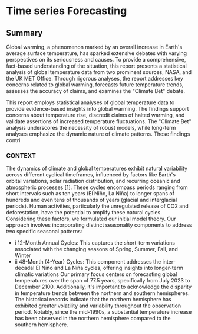 # Time series Forecasting

## Summary 
Global warming, a phenomenon marked by an overall increase in Earth's average surface temperature, has sparked extensive debates with varying perspectives on its seriousness and causes. To provide a comprehensive, fact-based understanding of the situation, this report presents a statistical analysis of global temperature data from two prominent sources, NASA, and the UK MET Office. Through rigorous analyses, the report addresses key concerns related to global warming, forecasts future temperature trends, assesses the accuracy of claims, and examines the "Climate Bet" debate. 

This report employs statistical analyses of global temperature data to provide evidence-based insights into global warming. The findings support concerns about temperature rise, discredit claims of halted warming, and validate assertions of increased temperature fluctuations. The "Climate Bet" analysis underscores the necessity of robust models, while long-term analyses emphasize the dynamic nature of climate patterns. These findings contri

### CONTEXT
The dynamics of climate and global temperatures exhibit natural variability across different cyclical timeframes, influenced by factors like Earth's orbital variations, solar radiation distribution, and recurring oceanic and atmospheric processes [1]. These cycles encompass periods ranging from short intervals such as ten years (El Niño, La Niña) to longer spans of hundreds and even tens of thousands of years (glacial and interglacial periods). Human activities, particularly the unregulated release of CO2 and deforestation, have the potential to amplify these natural cycles.
Considering these factors, we formulated our initial model theory. Our approach involves incorporating distinct seasonality components to address two specific seasonal patterns:
* i 12-Month Annual Cycles: This captures the short-term variations associated with the changing seasons of Spring, Summer, Fall, and Winter
* ii 48-Month (4-Year) Cycles: This component addresses the inter-decadal El Niño and La Niña cycles, offering insights into longer-term climatic variations
Our primary focus centers on forecasting global temperatures over the span of 77.5 years, specifically from July 2023 to December 2100. Additionally, it's important to acknowledge the disparity in temperature trends between the northern and southern hemispheres. The historical records indicate that the northern hemisphere has exhibited greater volatility and variability throughout the observation period. Notably, since the mid-1990s, a substantial temperature increase has been observed in the northern hemisphere compared to the southern hemisphere.

